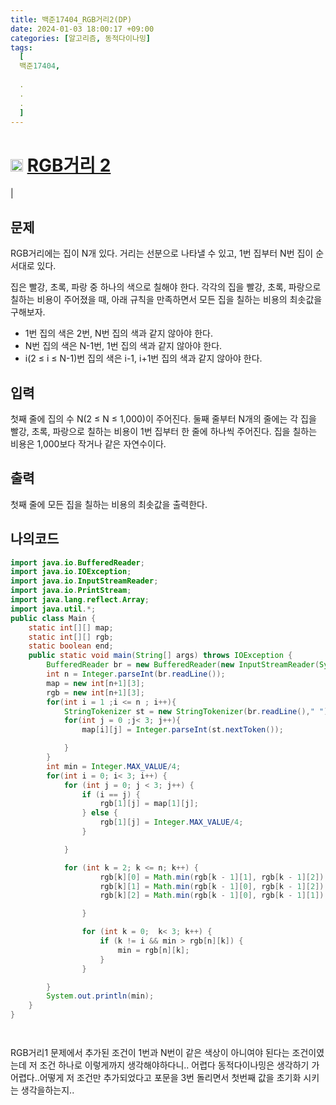 ```yaml
---
title: 백준17404_RGB거리2(DP)
date: 2024-01-03 18:00:17 +09:00
categories: [알고리즘, 동적다이나밍]
tags:
  [
  백준17404,
  
  .
  .
  .
  ]
---
```

# <img width="20px"  src="https://d2gd6pc034wcta.cloudfront.net/tier/12.svg" class="solvedac-tier"> [RGB거리 2](https://www.acmicpc.net/problem/17404) 

| 

## 문제
<p>RGB거리에는 집이 N개 있다. 거리는 선분으로 나타낼 수 있고, 1번 집부터 N번 집이 순서대로 있다.</p>

<p>집은 빨강, 초록, 파랑 중 하나의 색으로 칠해야 한다. 각각의 집을 빨강, 초록, 파랑으로 칠하는 비용이 주어졌을 때, 아래 규칙을 만족하면서 모든 집을 칠하는 비용의 최솟값을 구해보자.</p>

<ul>
	<li>1번 집의 색은 2번, N번 집의 색과 같지 않아야 한다.</li>
	<li>N번 집의 색은 N-1번, 1번 집의 색과 같지 않아야 한다.</li>
	<li>i(2 ≤ i ≤ N-1)번 집의 색은 i-1, i+1번 집의 색과 같지 않아야 한다.</li>
</ul>

## 입력
<p>첫째 줄에 집의 수 N(2 ≤ N ≤ 1,000)이 주어진다. 둘째 줄부터 N개의 줄에는 각 집을 빨강, 초록, 파랑으로 칠하는 비용이 1번 집부터 한 줄에 하나씩 주어진다. 집을 칠하는 비용은 1,000보다 작거나 같은 자연수이다.</p>

## 출력
<p>첫째 줄에 모든 집을 칠하는 비용의 최솟값을 출력한다.</p>

## 나의코드
```java
import java.io.BufferedReader;
import java.io.IOException;
import java.io.InputStreamReader;
import java.io.PrintStream;
import java.lang.reflect.Array;
import java.util.*;
public class Main {
    static int[][] map;
    static int[][] rgb;
    static boolean end;
    public static void main(String[] args) throws IOException {
        BufferedReader br = new BufferedReader(new InputStreamReader(System.in));
        int n = Integer.parseInt(br.readLine());
        map = new int[n+1][3];
        rgb = new int[n+1][3];
        for(int i = 1 ;i <= n ; i++){
            StringTokenizer st = new StringTokenizer(br.readLine()," ");
            for(int j = 0 ;j< 3; j++){
                map[i][j] = Integer.parseInt(st.nextToken());

            }
        }
        int min = Integer.MAX_VALUE/4;
        for(int i = 0; i< 3; i++) {
            for (int j = 0; j < 3; j++) {
                if (i == j) {
                    rgb[1][j] = map[1][j];
                } else {
                    rgb[1][j] = Integer.MAX_VALUE/4;
                }

            }

            for (int k = 2; k <= n; k++) {
                    rgb[k][0] = Math.min(rgb[k - 1][1], rgb[k - 1][2]) + map[k][0];
                    rgb[k][1] = Math.min(rgb[k - 1][0], rgb[k - 1][2]) + map[k][1];
                    rgb[k][2] = Math.min(rgb[k - 1][0], rgb[k - 1][1]) + map[k][2];

                }

                for (int k = 0;  k< 3; k++) {
                    if (k != i && min > rgb[n][k]) {
                        min = rgb[n][k];
                    }
                }

        }
        System.out.println(min);
    }
}




```
<p>RGB거리1 문제에서 추가된 조건이 1번과 N번이 같은 색상이 아니여야 된다는 조건이였는데 저 조건 하나로 이렇게까지 생각해야하다니.. 어렵다 동적다이나밍은 생각하기 가 어렵다..어떻게 저 조건만 추가되었다고 포문을 3번 돌리면서 첫번째 값을 초기화 시키는 생각을하는지..
</p>
